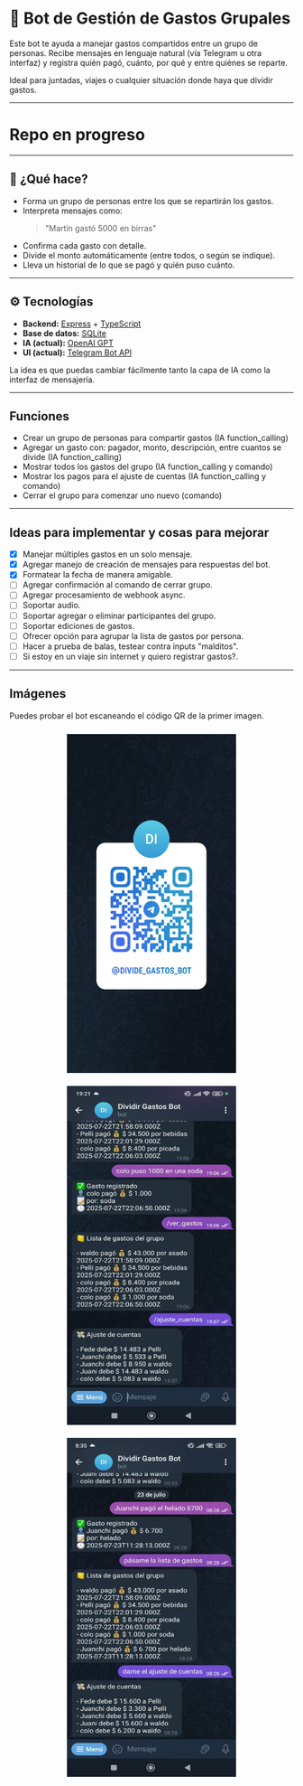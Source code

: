 # 🤖 Bot de Gestión de Gastos Grupales

Este bot te ayuda a manejar gastos compartidos entre un grupo de personas. Recibe mensajes en lenguaje natural (vía Telegram u otra interfaz) y registra quién pagó, cuánto, por qué y entre quiénes se reparte.

Ideal para juntadas, viajes o cualquier situación donde haya que dividir gastos.

---

# Repo en progreso

---

## 🚀 ¿Qué hace?

- Forma un grupo de personas entre los que se repartirán los gastos.
- Interpreta mensajes como:
  > "Martín gastó 5000 en birras"
- Confirma cada gasto con detalle.
- Divide el monto automáticamente (entre todos, o según se indique).
- Lleva un historial de lo que se pagó y quién puso cuánto.

---

## ⚙️ Tecnologías

- **Backend:** [Express](https://expressjs.com/) + [TypeScript](https://www.typescriptlang.org/)
- **Base de datos:** [SQLite](https://www.sqlite.org/)
- **IA (actual):** [OpenAI GPT](https://openai.com/)
- **UI (actual):** [Telegram Bot API](https://core.telegram.org/bots/api)

La idea es que puedas cambiar fácilmente tanto la capa de IA como la interfaz de mensajería.

---

## Funciones

 - Crear un grupo de personas para compartir gastos (IA function_calling)
 - Agregar un gasto con: pagador, monto, descripción, entre cuantos se divide (IA function_calling)
 - Mostrar todos los gastos del grupo (IA function_calling y comando)
 - Mostrar los pagos para el ajuste de cuentas (IA function_calling y comando)
 - Cerrar el grupo para comenzar uno nuevo (comando)

---

## Ideas para implementar y cosas para mejorar

 - [x] Manejar múltiples gastos en un solo mensaje.
 - [x] Agregar manejo de creación de mensajes para respuestas del bot.
 - [x] Formatear la fecha de manera amigable.
 - [ ] Agregar confirmación al comando de cerrar grupo.
 - [ ] Agregar procesamiento de webhook async.
 - [ ] Soportar audio.
 - [ ] Soportar agregar o eliminar participantes del grupo.
 - [ ] Soportar ediciones de gastos.
 - [ ] Ofrecer opción para agrupar la lista de gastos por persona.
 - [ ] Hacer a prueba de balas, testear contra inputs "malditos".
 - [ ] Si estoy en un viaje sin internet y quiero registrar gastos?.

---

## Imágenes

Puedes probar el bot escaneando el código QR de la primer imagen.

<div align="center">
  <img src="./images/bot-qr.jpeg" alt="Demo 2" width="300" height="600" style="margin: 10px"/>
  <img src="./images/demo-2.jpeg" alt="Demo 2" width="300" height="600" style="margin: 10px"/>
  <img src="./images/demo-2.2.jpeg" alt="Demo 2.2" width="300" height="600" style="margin: 10px"/>
</div>
